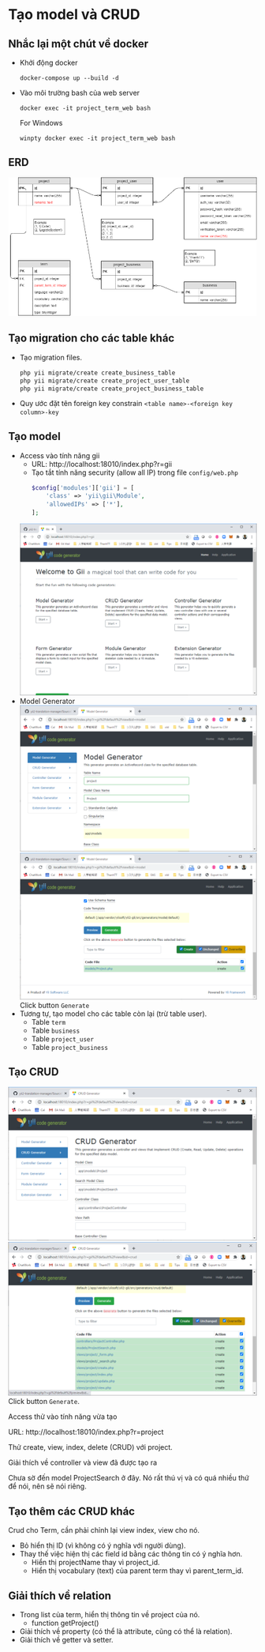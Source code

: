 # Tạo model và CRUD

## Nhắc lại một chút về docker

* Khởi động docker
  ```shell
  docker-compose up --build -d
  ```
* Vào môi trường bash của web server
    ```shell
    docker exec -it project_term_web bash
    ```
    For Windows
    ```shell
    winpty docker exec -it project_term_web bash
    ```

## ERD

![ERD](material/erd.png)

## Tạo migration cho các table khác

* Tạo migration files.
    ```shell
    php yii migrate/create create_business_table
    php yii migrate/create create_project_user_table
    php yii migrate/create create_project_business_table
    ```
* Quy ước đặt tên foreign key constrain
    `<table name>-<foreign key column>-key`

## Tạo model

* Access vào tính năng gii
  * URL: http://localhost:18010/index.php?r=gii
  * Tạo tắt tính năng security (allow all IP) trong file `config/web.php`
    ```php
    $config['modules']['gii'] = [
        'class' => 'yii\gii\Module',
        'allowedIPs' => ['*'],
    ];
    ```
  ![Gii top](material/gii.top.png)
* Model Generator
  ![Project](material/gii.model.project.top.png)
  ![Project](material/gii.model.project.bottom.png)
  Click button `Generate`
* Tương tự, tạo model cho các table còn lại (trừ table user).
  * Table `term`
  * Table `business`
  * Table `project_user`
  * Table `project_business`

## Tạo CRUD

![Project](material/gii.crud.project.top.png)
![Project](material/gii.crud.project.bottom.png)
Click button `Generate`.

Access thử vào tính năng vừa tạo

URL: http://localhost:18010/index.php?r=project

Thử create, view, index, delete (CRUD) với project.

Giải thích về controller và view đã được tạo ra

Chưa sờ đến model ProjectSearch ở đây. Nó rất thú vị và có quá nhiều thứ để nói, nên sẽ nói riêng.

## Tạo thêm các CRUD khác

Crud cho Term, cần phải chỉnh lại view index, view cho nó.
* Bỏ hiển thị ID (vì không có ý nghĩa với người dùng).
* Thay thế việc hiện thị các field id bằng các thông tin có ý nghĩa hơn.
  * Hiển thị projectName thay vì project_id.
  * Hiển thị vocabulary (text) của parent term thay vì parent_term_id.

## Giải  thích về relation

* Trong list của term, hiển thị thông tin về project của nó.
  * function getProject()
* Giải thích về property (có thể là attribute, cũng có thể là relation).
* Giải thích về getter và setter.